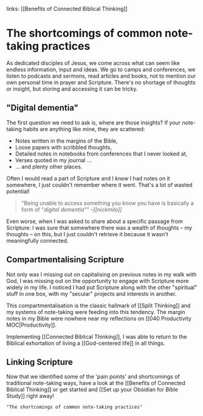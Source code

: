 links: [[Benefits of Connected Biblical Thinking]]
# The shortcomings of common note-taking practices

As dedicated disciples of Jesus, we come across what can seem like endless information, input and ideas. We go to camps and conferences, we listen to podcasts and sermons, read articles and books, not to mention our own personal time in prayer and Scripture. There's no shortage of thoughts or insight, but storing and accessing it can be tricky.

## "Digital dementia"
The first question we need to ask is, where are those insights? If your note-taking habits are anything like mine, they are scattered:

* Notes written in the margins of the Bible,
* Loose papers with scribbled thoughts,
* Detailed notes in notebooks from conferences that I never looked at,
* Verses quoted in my journal …
* … and plenty other places.

Often I would read a part of Scripture and I *knew* I had notes on it somewhere, I just couldn't remember where it went. That's a lot of wasted potential!

> "Being unable to access something you know you have is basically a form of "_digital dementia_""
> *–[[nickmilo]]*

Even worse, when I was asked to share about a specific passage from Scripture: I was sure that somewhere there was a wealth of thoughts – my thoughts – on this, but I just couldn't retrieve it because it wasn't meaningfully connected.

## Compartmentalising Scripture

Not only was I missing out on capitalising on previous notes in my walk with God, I was missing out on the opportunity to engage with Scripture more widely in my life. I noticed I had put Scripture along with the other "spiritual" stuff in one box, with my "secular" projects and interests in another. 

This compartmentalisation is the classic hallmark of [[Split Thinking]] and my systems of note-taking were feeding into this tendency. The margin notes in my Bible were nowhere near my reflections on [[040 Productivity MOC|Productivity]].

Implementing [[Connected Biblical Thinking]], I was able to return to the Biblical exhortation of living a [[God-centered life]] in all things.

## Linking Scripture
Now that we identified some of the 'pain points' and shortcomings of traditional note-taking ways, have a look at the [[Benefits of Connected Biblical Thinking]] or get started and [[Set up your Obsidian for Bible Study]] right away!

```query 2021-10-02 14:26
"The shortcomings of common note-taking practices"
```